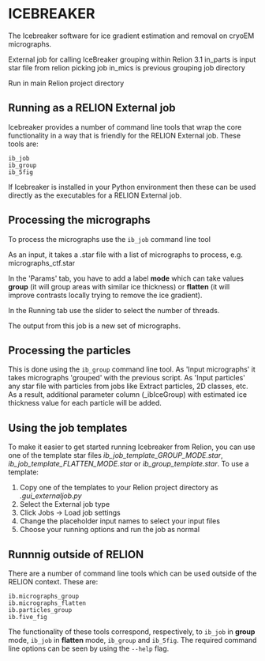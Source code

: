 # ICEBREAKER

The Icebreaker software for ice gradient estimation and removal on cryoEM micrographs.

External job for calling IceBreaker grouping within Relion 3.1
in_parts is input star file from relion picking job 
in_mics is previous grouping job directory
 
Run in main Relion project directory

## Running as a RELION External job

Icebreaker provides a number of command line tools that wrap the core functionality in a way that is friendly for the RELION External job. These tools are:

```
ib_job
ib_group
ib_5fig
```

If Icebreaker is installed in your Python environment then these can be used directly as the executables for a RELION External job. 

## Processing the micrographs

To process the micrographs use the `ib_job` command line tool 

As an input, it takes a .star file with a list of micrographs to process, e.g. micrographs_ctf.star

In the 'Params' tab, you have to add a label **mode** which can take values **group** (it will group areas with similar ice thickness) or **flatten** (it will improve contrasts locally trying to remove the ice gradient). 

In the Running tab use the slider to select the number of threads. 

The output from this job is a new set of micrographs.


## Processing the particles

This is done using the `ib_group` command line tool. As 'Input micrographs' it takes micrographs 'grouped' with the previous script. As 'Input particles' any star file with particles from jobs like Extract particles, 2D classes, etc. As a result, additional parameter column (\_ibIceGroup) with estimated ice thickness value for each particle will be added.


## Using the job templates

To make it easier to get started running Icebreaker from Relion, you can use one of the template star files *ib\_job\_template\_GROUP\_MODE.star*, *ib\_job\_template\_FLATTEN\_MODE.star* or *ib\_group\_template.star*. To use a template:

1. Copy one of the templates to your Relion project directory as *.gui\_externaljob.py*
2. Select the External job type
3. Click Jobs -> Load job settings
4. Change the placeholder input names to select your input files
5. Choose your running options and run the job as normal

## Runnnig outside of RELION

There are a number of command line tools which can be used outside of the RELION context. These are:

```
ib.micrographs_group 
ib.micrographs_flatten 
ib.particles_group
ib.five_fig 
```

The functionality of these tools correspond, respectively, to `ib_job` in **group** mode, `ib_job` in **flatten** mode, `ib_group` and `ib_5fig`. 
The required command line options can be seen by using the `--help` flag.
